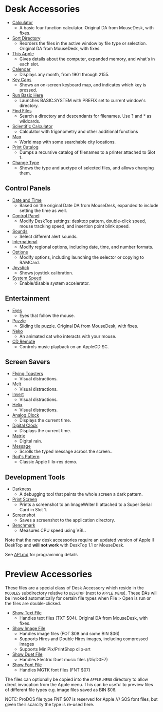 # Desk Accessories

* [Calculator](calculator.s)
  * A basic four function calculator. Original DA from MouseDesk, with fixes.
* [Sort Directory](sort.directory.s)
  * Reorders the files in the active window by file type or selection. Original DA from MouseDesk, with fixes.
* [This Apple](this.apple.s)
  * Gives details about the computer, expanded memory, and what's in each slot.
* [Calendar](calendar.s)
  * Displays any month, from 1901 through 2155.
* [Key Caps](key.caps.s)
  * Shows an on-screen keyboard map, and indicates which key is pressed.
* [Run Basic Here](run.basic.here.s)
  * Launches BASIC.SYSTEM with PREFIX set to current window's directory.
* [Find Files](find.files.s)
  * Search a directory and descendants for filenames. Use ? and * as wildcards.
* [Scientific Calculator](sci.calc.s)
  * Calculator with trigonometry and other additional functions
* [Map](map.s)
  * World map with some searchable city locations.
* [Print Catalog](print.catalog.s)
  * Dumps a recursive catalog of filenames to a printer attached to Slot 1.
* [Change Type](change.type.s)
  * Shows the type and auxtype of selected files, and allows changing them.

## Control Panels

* [Date and Time](date.and.time.s)
  * Based on the original Date DA from MouseDesk, expanded to include setting the time as well.
* [Control Panel](control.panel.s)
  * Modify DeskTop settings: desktop pattern, double-click speed, mouse tracking speed, and insertion point blink speed.
* [Sounds](sounds.s)
  * Select different alert sounds.
* [International](internationaloptions.s)
  * Modify regional options, including date, time, and number formats.
* [Options](options.s)
  * Modify options, including launching the selector or copying to RAMCard.
* [Joystick](joystick.s)
  * Shows joystick calibration.
* [System Speed](system.speed.s)
  * Enable/disable system accelerator.

## Entertainment

* [Eyes](eyes.s)
  * Eyes that follow the mouse.
* [Puzzle](puzzle.s)
  * Sliding tile puzzle. Original DA from MouseDesk, with fixes.
* [Neko](neko.s)
  * An animated cat who interacts with your mouse.
* [CD Remote](cd.remote.s)
  * Controls music playback on an AppleCD SC.

## Screen Savers

* [Flying Toasters](flying.toasters.s)
  * Visual distractions.
* [Melt](melt.s)
  * Visual distractions.
* [Invert](invert.s)
  * Visual distractions.
* [Helix](helix.s)
  * Visual distractions.
* [Analog Clock](analog.clock.s)
  * Displays the current time.
* [Digital Clock](digital.clock.s)
  * Displays the current time.
* [Matrix](matrix.s)
  * Digital rain.
* [Message](message.s)
  * Scrolls the typed message across the screen..
* [Rod's Pattern](rods.pattern.s)
  * Classic Apple II lo-res demo.

## Development Tools

* [Darkness](darkness.s)
  * A debugging tool that paints the whole screen a dark pattern.
* [Print Screen](print.screen.s)
  * Prints a screenshot to an ImageWriter II attached to a Super Serial Card in Slot 1.
* [Screenshot](screenshot.dump.s)
  * Saves a screenshot to the application directory.
* [Benchmark](benchmark.s)
  * Measures CPU speed using VBL.

Note that the new desk accessories require an updated version of Apple II DeskTop and **will not work** with DeskTop 1.1 or MouseDesk.

See [API.md](API.md) for programming details

# Preview Accessories

These files are a special class of Desk Accessory which reside in
the `MODULES` subdirectory relative to `DESKTOP` (next to `APPLE.MENU`).
These DAs will be invoked automatically for certain file types when
File > Open is run or the files are double-clicked.

* [Show Text File](show.text.file.s)
   * Handles text files (TXT $04). Original DA from MouseDesk, with fixes.
* [Show Image File](show.image.file.s)
   * Handles image files (FOT $08 and some BIN $06)
   * Supports Hires and Double Hires images, including compressed images
   * Supports MiniPix/PrintShop clip-art
* [Show Duet File](show.duet.file.s)
   * Handles Electric Duet music files ($D5/$D0E7)
* [Show Font File](show.font.file.s)
   * Handles MGTK font files (FNT $07)

The files can optionally be copied into the `APPLE.MENU` directory to
allow direct invocation from the Apple menu. This can be useful to
preview files of different file types e.g. image files saved as BIN
$06.

NOTE: ProDOS file type FNT $07 is reserved for Apple /// SOS font
files, but given their scarcity the type is re-used here.
